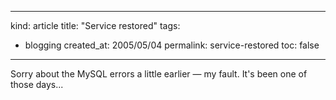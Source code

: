 -----
kind: article
title: "Service restored"
tags:
- blogging
created_at: 2005/05/04
permalink: service-restored
toc: false
-----

<p>Sorry about the MySQL errors a little earlier &mdash; my fault. It's been one of those days...</p>



